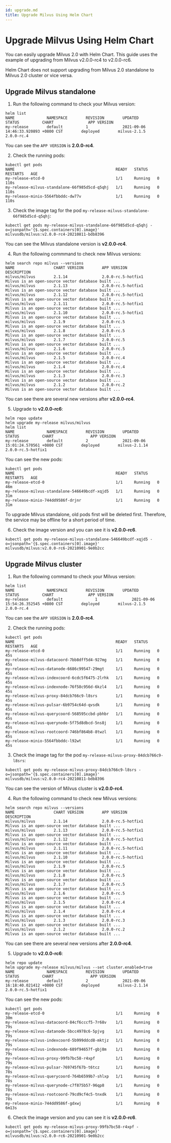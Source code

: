 ```yaml
---
id: upgrade.md
title: Upgrade Milvus Using Helm Chart 
---
```


# Upgrade Milvus Using Helm Chart

You can easily upgrade Milvus 2.0 with Helm Chart. This guide uses the example of upgrading from Milvus v2.0.0-rc4 to v2.0.0-rc6.

<div class="alert note">
Helm Chart does not support upgrading from Milvus 2.0 standalone to Milvus 2.0 cluster or vice versa.
</div>

## Upgrade Milvus standalone

1. Run the following command to check your Milvus version:
```
helm list
NAME              NAMESPACE        REVISION        UPDATED                                     STATUS          CHART               APP VERSION
my-release        default          1               2021-09-06 14:46:33.920893 +0800 CST        deployed        milvus-2.1.5        2.0.0-rc.4
```

You can see the `APP VERSION` is **2.0.0-rc4**. 

2. Check the running pods:

```
kubectl get pods
NAME                                            READY   STATUS    RESTARTS   AGE
my-release-etcd-0                               1/1     Running   0          110s
my-release-milvus-standalone-66f985d5cd-q5qhj   1/1     Running   0          110s
my-release-minio-5564fbbddc-dw77v               1/1     Running   0          110s
```

3. Check the image tag for the pod `my-release-milvus-standalone-66f985d5cd-q5qhj`:

```
kubectl get pods my-release-milvus-standalone-66f985d5cd-q5qhj -o=jsonpath='{$.spec.containers[0].image}'
milvusdb/milvus:v2.0.0-rc4-20210811-bdb8396
```

You can see the Milvus standalone version is **v2.0.0-rc4**.

4. Run the following commmand to check new Milvus versions:

```
helm search repo milvus --versions
NAME                 CHART VERSION        APP VERSION               DESCRIPTION
milvus/milvus        2.1.14               2.0.0-rc.5-hotfix1        Milvus is an open-source vector database built ...
milvus/milvus        2.1.13               2.0.0-rc.5-hotfix1        Milvus is an open-source vector database built ...
milvus/milvus        2.1.12               2.0.0-rc.5-hotfix1        Milvus is an open-source vector database built ...
milvus/milvus        2.1.11               2.0.0-rc.5-hotfix1        Milvus is an open-source vector database built ...
milvus/milvus        2.1.10               2.0.0-rc.5-hotfix1        Milvus is an open-source vector database built ...
milvus/milvus        2.1.9                2.0.0-rc.5                Milvus is an open-source vector database built ...
milvus/milvus        2.1.8                2.0.0-rc.5                Milvus is an open-source vector database built ...
milvus/milvus        2.1.7                2.0.0-rc.5                Milvus is an open-source vector database built ...
milvus/milvus        2.1.6                2.0.0-rc.5                Milvus is an open-source vector database built ...
milvus/milvus        2.1.5                2.0.0-rc.4                Milvus is an open-source vector database built ...
milvus/milvus        2.1.4                2.0.0-rc.4                Milvus is an open-source vector database built ...
milvus/milvus        2.1.3                2.0.0-rc.3                Milvus is an open-source vector database built ...
milvus/milvus        2.1.2                2.0.0-rc.2                Milvus is an open-source vector database built ...
```

You can see there are several new versions after **v2.0.0-rc4**. 

5. Upgrade to **v2.0.0-rc6**:

```
helm repo update
helm upgrade my-release milvus/milvus
helm list
NAME              NAMESPACE        REVISION        UPDATED                                     STATUS          CHART                APP VERSION
my-release        default          2               2021-09-06 15:01:24.570561 +0800 CST        deployed        milvus-2.1.14        2.0.0-rc.5-hotfix1
```

You can see the new pods:

```
kubectl get pods
NAME                                            READY   STATUS    RESTARTS   AGE
my-release-etcd-0                               1/1     Running   0          46m
my-release-milvus-standalone-546649bcdf-xqjd5   1/1     Running   0          31m
my-release-minio-744dd9586f-drjnr               1/1     Running   0          31m
```

<div class="alert note">
To upgrade Milvus standalone, old pods first will be deleted first. Therefore, the service may be offline for a short period of time.
</div>

6. Check the image version and you can see it is **v2.0.0-rc6**.

```
kubectl get pods my-release-milvus-standalone-546649bcdf-xqjd5 -o=jsonpath='{$.spec.containers[0].image}'
milvusdb/milvus:v2.0.0-rc6-20210901-9e0b2cc
```


## Upgrade Milvus cluster

1. Run the following command to check your Milvus version:

```
helm list
NAME              NAMESPACE        REVISION        UPDATED                                     STATUS          CHART               APP VERSION
my-release        default              1               2021-09-06 15:54:26.352545 +0800 CST        deployed        milvus-2.1.5        2.0.0-rc.4
```

You can see the `APP VERSION` is **2.0.0-rc4**. 


2. Check the running pods:

```
kubectl get pods 
NAME                                            READY   STATUS    RESTARTS   AGE
my-release-etcd-0                               1/1     Running   0          45s
my-release-milvus-datacoord-7bb8dff5d4-927mg    1/1     Running   0          45s
my-release-milvus-datanode-6686c99547-29mgt     1/1     Running   0          45s
my-release-milvus-indexcoord-6cdc5f6475-2lrhk   1/1     Running   0          45s
my-release-milvus-indexnode-76f58c956d-6kzl4    1/1     Running   0          45s
my-release-milvus-proxy-84dcb766c9-l8srs        1/1     Running   0          45s
my-release-milvus-pulsar-6b9754c64d-qvsdk       1/1     Running   0          45s
my-release-milvus-querycoord-568595ccbd-pbhbr   1/1     Running   0          45s
my-release-milvus-querynode-5f75d8dbcd-5ns8j    1/1     Running   0          45s
my-release-milvus-rootcoord-746bf864b8-8twzl    1/1     Running   0          45s
my-release-minio-5564fbbddc-l92wt               1/1     Running   0          45s
```

3. Check the image tag for the pod `my-release-milvus-proxy-84dcb766c9-l8srs`:

```
kubectl get pods my-release-milvus-proxy-84dcb766c9-l8srs -o=jsonpath='{$.spec.containers[0].image}'
milvusdb/milvus:v2.0.0-rc4-20210811-bdb8396
```

You can see the version of Milvus cluster is **v2.0.0-rc4**.

4. Run the following command to check new Milvus versions:

```
helm search repo milvus --versions
NAME                 CHART VERSION        APP VERSION               DESCRIPTION
milvus/milvus        2.1.14               2.0.0-rc.5-hotfix1        Milvus is an open-source vector database built ...
milvus/milvus        2.1.13               2.0.0-rc.5-hotfix1        Milvus is an open-source vector database built ...
milvus/milvus        2.1.12               2.0.0-rc.5-hotfix1        Milvus is an open-source vector database built ...
milvus/milvus        2.1.11               2.0.0-rc.5-hotfix1        Milvus is an open-source vector database built ...
milvus/milvus        2.1.10               2.0.0-rc.5-hotfix1        Milvus is an open-source vector database built ...
milvus/milvus        2.1.9                2.0.0-rc.5                Milvus is an open-source vector database built ...
milvus/milvus        2.1.8                2.0.0-rc.5                Milvus is an open-source vector database built ...
milvus/milvus        2.1.7                2.0.0-rc.5                Milvus is an open-source vector database built ...
milvus/milvus        2.1.6                2.0.0-rc.5                Milvus is an open-source vector database built ...
milvus/milvus        2.1.5                2.0.0-rc.4                Milvus is an open-source vector database built ...
milvus/milvus        2.1.4                2.0.0-rc.4                Milvus is an open-source vector database built ...
milvus/milvus        2.1.3                2.0.0-rc.3                Milvus is an open-source vector database built ...
milvus/milvus        2.1.2                2.0.0-rc.2                Milvus is an open-source vector database built ...
```

You can see there are several new versions after **2.0.0-rc4**. 

5. Upgrade to **v2.0.0-rc6**:

```
helm repo update
helm upgrade my-release milvus/milvus --set cluster.enabled=true
NAME              NAMESPACE        REVISION        UPDATED                                     STATUS          CHART                APP VERSION
my-release        default          2               2021-09-06 16:18:40.021412 +0800 CST        deployed        milvus-2.1.14        2.0.0-rc.5-hotfix1
```

You can see the new pods:

```
kubectl get pods
my-release-etcd-0                               1/1     Running   0          30m
my-release-milvus-datacoord-84cf6cccf5-7r68v    1/1     Running   0          79s
my-release-milvus-datanode-5bcc4978c6-5pjvg     1/1     Running   0          79s
my-release-milvus-indexcoord-5b999ddcd8-mktjz   1/1     Running   0          79s
my-release-milvus-indexnode-689f94657f-gbj8m    1/1     Running   0          79s
my-release-milvus-proxy-99fb7bc58-r4xpf         1/1     Running   0          79s
my-release-milvus-pulsar-769745f67b-t6tcz       1/1     Running   0          78s
my-release-milvus-querycoord-764b6599b7-shlxp   1/1     Running   0          78s
my-release-milvus-querynode-c7f875b57-96qp8     1/1     Running   0          78s
my-release-milvus-rootcoord-79cd9cf4c5-tnxdk    1/1     Running   0          78s
my-release-minio-744dd9586f-gdxwj               1/1     Running   0          6m13s
```

6. Check the image version and you can see it is **v2.0.0-rc6**.

```
kubectl get pods my-release-milvus-proxy-99fb7bc58-r4xpf -o=jsonpath='{$.spec.containers[0].image}'
milvusdb/milvus:v2.0.0-rc6-20210901-9e0b2cc
```
